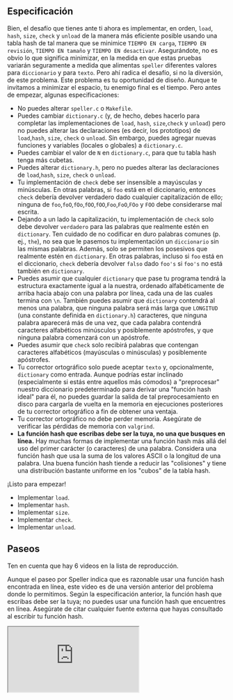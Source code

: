 Especificación
-------------

Bien, el desafío que tienes ante ti ahora es implementar, en orden, `load`, `hash`, `size`, `check` y `unload` de la manera más eficiente posible usando una tabla hash de tal manera que se minimice `TIEMPO EN carga`, `TIEMPO EN revisión`, `TIEMPO EN tamaño` y `TIEMPO EN desactivar`. Asegurándote, no es obvio lo que significa minimizar, en la medida en que estas pruebas variarán seguramente a medida que alimentas `speller` diferentes valores para `diccionario` y para `texto`. Pero ahí radica el desafío, si no la diversión, de este problema. Este problema es tu oportunidad de diseño. Aunque te invitamos a minimizar el espacio, tu enemigo final es el tiempo. Pero antes de empezar, algunas especificaciones:

*   No puedes alterar `speller.c` o `Makefile`.
*   Puedes cambiar `dictionary.c` (y, de hecho, debes hacerlo para completar las implementaciones de `load`, `hash`, `size`,`check` y `unload`) pero no puedes alterar las declaraciones (es decir, los prototipos) de `load`,`hash`, `size`, `check` o `unload`. Sin embargo, puedes agregar nuevas funciones y variables (locales o globales) a `dictionary.c`.
*   Puedes cambiar el valor de `N` en `dictionary.c`, para que tu tabla hash tenga más cubetas.
*   Puedes alterar `dictionary.h`, pero no puedes alterar las declaraciones de `load`,`hash`, `size`, `check` o `unload`.
*   Tu implementación de `check` debe ser insensible a mayúsculas y minúsculas. En otras palabras, si `foo` está en el diccionario, entonces `check` debería devolver verdadero dado cualquier capitalización de ello; ninguna de `foo`,`foO`,`fOo`,`fOO`,`fOO`,`Foo`,`FoO`,`FOo` y `FOO` debe considerarse mal escrita.
*  Dejando a un lado la capitalización, tu implementación de `check` solo debe devolver `verdadero` para las palabras que realmente estén en `dictionary`. Ten cuidado de no codificar en duro palabras comunes (p. ej., `the`), no sea que le pasemos tu implementación un `diccionario` sin las mismas palabras. Además, solo se permiten los posesivos que realmente estén en `dictionary`. En otras palabras, incluso si `foo` está en el diccionario, `check` debería devolver `falso` dado `foo's` si `foo's` no está también en `dictionary`.
*   Puedes asumir que cualquier `dictionary` que pase tu programa tendrá la estructura exactamente igual a la nuestra, ordenado alfabéticamente de arriba hacia abajo con una palabra por línea, cada una de las cuales termina con `\n`. También puedes asumir que `dictionary` contendrá al menos una palabra, que ninguna palabra será más larga que `LONGITUD` (una constante definida en `dictionary.h`) caracteres, que ninguna palabra aparecerá más de una vez, que cada palabra contendrá caracteres alfabéticos minúsculos y posiblemente apóstrofes, y que ninguna palabra comenzará con un apóstrofe.
*   Puedes asumir que `check` solo recibirá palabras que contengan caracteres alfabéticos (mayúsculas o minúsculas) y posiblemente apóstrofes.
*   Tu corrector ortográfico solo puede aceptar `texto` y, opcionalmente, `dictionary` como entrada. Aunque podrías estar inclinado (especialmente si estás entre aquellos más cómodos) a "preprocesar" nuestro diccionario predeterminado para derivar una "función hash ideal" para él, no puedes guardar la salida de tal preprocesamiento en disco para cargarla de vuelta en la memoria en ejecuciones posteriores de tu corrector ortográfico a fin de obtener una ventaja.
*   Tu corrector ortográfico no debe perder memoria. Asegúrate de verificar las pérdidas de memoria con `valgrind`.
*   **La función hash que escribas debe ser la tuya, no una que busques en línea.** Hay muchas formas de implementar una función hash más allá del uso del primer carácter (o caracteres) de una palabra. Considera una función hash que usa la suma de los valores ASCII o la longitud de una palabra. Una buena función hash tiende a reducir las "colisiones" y tiene una distribución bastante uniforme en los "cubos" de la tabla hash.

¡Listo para empezar!

*   Implementar `load`.
*   Implementar `hash`.
*   Implementar `size`.
*   Implementar `check`.
*   Implementar `unload`.

Paseos
------------

Ten en cuenta que hay 6 videos en la lista de reproducción.

<div class="alert" data-alert="danger" role="alert"><p>Aunque el paseo por Speller indica que es razonable usar una función hash encontrada en línea, este video es de una versión anterior del problema donde lo permitimos. Según la especificación anterior, la función hash que escribas debe ser la tuya; no puedes usar una función hash que encuentres en línea. Asegúrate de citar cualquier fuente externa que hayas consultado al escribir tu función hash.</p></div>

<div class="ratio ratio-16x9" data-video=""><iframe allow="accelerometer; autoplay; encrypted-media; gyroscope; picture-in-picture" allowfullscreen="" class="border" data-video="" src="https://www.youtube.com/embed/_z57x5PGF4w?modestbranding=0&amp;rel=0&amp;showinfo=1&amp;list=PLhQjrBD2T382T4b6jjwX_qbU23E_Unwcz"></iframe></div>